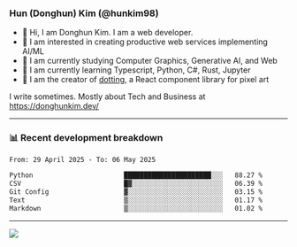 ### Hun (Donghun) Kim (@hunkim98)

- 👋 Hi, I am Donghun Kim. I am a web developer. 
- 🤔 I am interested in creating productive web services implementing AI/ML
- 🔭 I am currently studying Computer Graphics, Generative AI, and Web 
- 🌱 I am currently learning Typescript, Python, C#, Rust, Jupyter
- 🎨 I am the creator of [dotting](https://github.com/hunkim98/dotting), a React component library for pixel art

I write sometimes. Mostly about Tech and Business at https://donghunkim.dev/

---
### 📊 Recent development breakdown
<!--START_SECTION:waka-->

```txt
From: 29 April 2025 - To: 06 May 2025

Python                       ██████████████████████░░░   88.27 %
CSV                          █▓░░░░░░░░░░░░░░░░░░░░░░░   06.39 %
Git Config                   ▓░░░░░░░░░░░░░░░░░░░░░░░░   03.15 %
Text                         ▒░░░░░░░░░░░░░░░░░░░░░░░░   01.17 %
Markdown                     ▒░░░░░░░░░░░░░░░░░░░░░░░░   01.02 %
```

<!--END_SECTION:waka-->
---

<!-- <div align='center'> -->
  <img align="center" src="https://github-readme-stats.vercel.app/api?username=hunkim98&theme=dark&show_icons=true"/>
<!-- </div> -->
<!--
**hunkim98/hunkim98** is a ✨ _special_ ✨ repository because its `README.md` (this file) appears on your GitHub profile.

Here are some ideas to get you started:

- 🔭 I’m currently working on ...
- 🌱 I’m currently learning ...
- 👯 I’m looking to collaborate on ...
- 🤔 I’m looking for help with ...
- 💬 Ask me about ...
- 📫 How to reach me: ...
- 😄 Pronouns: ...
- ⚡ Fun fact: ...
-->
